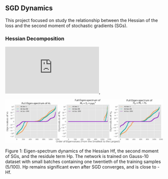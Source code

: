 ## SGD Dynamics

This project focused on study the relationship between the Hessian of the loss and the second moment of stochastic gradients (SGs).

### Hessian Decomposition

![Hessian_decomp](http://latex.codecogs.com/gif.latex?H_f%28%5Ctheta_t%29%20%3D%20M_t%20-%20H_p%28%5Ctheta_t%29%7E),

![hessian_guass-10](images/fnn-k10-random0-b5-full-spectrum.jpg)

Figure 1: Eigen-spectrum dynamics of the Hessian Hf, the second moment of SGs, and the residule term Hp. The network is trained on Gauss-10 dataset with small batches containing one twentieth of the training samples (5/100). Hp remains significant even after SGD converges, and is close to -Hf.
